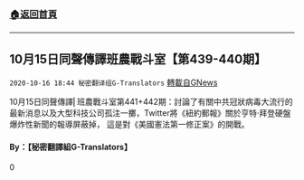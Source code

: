 ###  [:house:返回首頁](https://github.com/ourhimalayas/txt)
---

## 10月15日同聲傳譯班農戰斗室【第439-440期】
`2020-10-16 18:44 秘密翻译组G-Translators` [轉載自GNews](https://gnews.org/zh-hant/428810/)

10月15日同聲傳譯⎢班農戰斗室第441+442期：討論了有關中共冠狀病毒大流行的最新消息以及大型科技公司孤注一擲，Twitter將《紐約郵報》關於亨特·拜登硬盤爆炸性新聞的報導屏蔽掉， 這是對《美國憲法第一修正案》的開戰。



####  **By：【秘密翻譯組G-Translators】**

0

